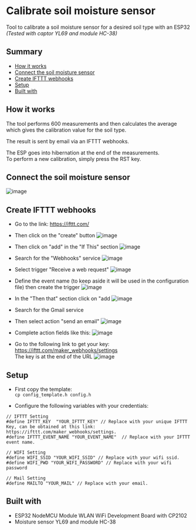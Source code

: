 # Calibrate soil moisture sensor
Tool to calibrate a soil moisture sensor for a desired soil type with an ESP32  
 _(Tested with captor YL69 and module HC-38)_  

## Summary
 - [How it works](#How-it-works)
 - [Connect the soil moisture sensor](#Connect-the-soil-moisture-sensor)
 - [Create IFTTT webhooks](#Create-IFTTT-webhooks)
 - [Setup](#Setup)
 - [Built with](#Built-with)


## How it works

The tool performs 600 measurements and then calculates the average which gives the calibration value for the soil type.  

The result is sent by email via an IFTTT webhooks.  

The ESP goes into hibernation at the end of the measurements.  
To perform a new calibration, simply press the RST key.  

## Connect the soil moisture sensor

![image](static/img/Soil_Moisture_Interfacing_Diagram.png)


## Create IFTTT webhooks

* Go to the link: https://ifttt.com/
* Then click on the "create" button 
![image](static/img/ifttt_create.png)
* Then click on "add" in the "If This" section 
![image](static/img/ifttt_add.png)
* Search for the "Webhooks" service
![image](static/img/ifttt_webhooks.png)
* Select trigger "Receive a web request"
![image](static/img/ifttt_web_request.png) 
* Define the event name (to keep aside it will be used in the configuration file) then create the trigger
![image](static/img/ifttt_event_name.png)
* In the "Then that" section click on "add
![image](static/img/ifttt_then.png)
* Search for the Gmail service
* Then select action "send an email"
![image](static/img/ifttt_mail.png)
* Complete action fields like this:
![image](static/img/ifttt_fields.png)


* Go to the following link to get your key: https://ifttt.com/maker_webhooks/settings   
The key is at the end of the URL
![image](static/img/ifttt_key.png)  

## Setup 


* First copy the template:  
`cp config_template.h config.h`

* Configure the following variables with your credentials:  
```
// IFTTT Setting
#define IFTTT_KEY  "YOUR_IFTTT_KEY" // Replace with your unique IFTTT Key, can be obtained at this link: https://ifttt.com/maker_webhooks/settings.
#define IFTTT_EVENT_NAME "YOUR_EVENT_NAME"  // Replace with your IFTTT event name.

// WIFI Setting
#define WIFI_SSID "YOUR_WIFI_SSID" // Replace with your wifi ssid.
#define WIFI_PWD "YOUR_WIFI_PASSWORD" // Replace with your wifi password

// Mail Setting
#define MAILTO "YOUR_MAIL" // Replace with your email.
```

## Built with

* ESP32 NodeMCU Module WLAN WiFi Development Board with CP2102 
* Moisture sensor YL69 and module HC-38
